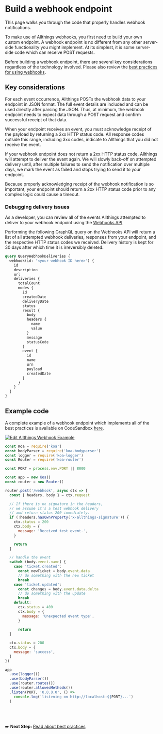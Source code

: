 # Build a webhook endpoint

This page walks you through the code that properly handles webhook notifications.

To make use of Allthings webhooks, you first need to build your own custom endpoint. A webhook endpoint is no different from any other server-side functionality you might implement. At its simplest, it is some server-side code which can receive POST requests.

Before building a webhook endpoint, there are several key considerations regardless of the technology involved. Please also review the [best practices for using webhooks](./best-practices.md).


## Key considerations

For each event occurrence, Allthings POSTs the webhook data to your endpoint in JSON format. The full event details are included and can be used directly after parsing the JSON. Thus, at minimum, the webhook endpoint needs to expect data through a POST request and confirm successful receipt of that data.

When your endpoint receives an event, you must acknowledge receipt of the payload by returning a 2xx HTTP status code. All response codes outside this range, including 3xx codes, indicate to Allthings that you did not receive the event.

If your webhook endpoint does not return a 2xx HTTP status code, Allthings will attempt to deliver the event again. We will slowly back-off on attempted delivery until, after multiple failures to send the notification over multiple days, we mark the event as failed and stops trying to send it to your endpoint.

Because properly acknowledging receipt of the webhook notification is so important, your endpoint should return a 2xx HTTP status code prior to any complex logic could cause a timeout.

### Debugging delivery issues

As a developer, you can review all of the events Allthings attempted to deliver to your webhook endpoint using the [Webhooks API](https://github.com/allthings/developers/blob/master/apis/webhooks.md)

Performing the following GraphQL query on the Webhooks API will return a list of all attempted webhook deliveries, responses from your endpoint, and the respective HTTP status codes we received. Delivery history is kept for 30 days after which time it is irreversibly deleted.


```graphql
query QueryWebhookDeliveries {
  webhook(id: "<your webhook ID here>") {
    id
    description
    url
    deliveries {
      totalCount
      nodes {
        id
        createdDate
        deliveryDate
        status
        result {
          body
          headers {
            name
            value
          }
          message
          statusCode
        }
        event {
          id
          name
          urn
          payload
          createdDate
        }
      }
    }
  }
}

```


## Example code

A complete example of a webhook endpoint which implements all of the best practices is available on CodeSandbox [here](https://codesandbox.io/s/allthings-webhook-example-m37vf?file=/readme.md).

[![Edit Allthings Webhook Example](https://codesandbox.io/static/img/play-codesandbox.svg)](https://codesandbox.io/s/allthings-webhook-example-m37vf?file=/readme.md)

```js
const Koa = require('koa')
const bodyParser = require('koa-bodyparser')
const logger = require('koa-logger')
const Router = require('koa-router')

const PORT = process.env.PORT || 8000

const app = new Koa()
const router = new Router()

router.post('/webhook', async ctx => {
  const { headers, body } = ctx.request

  // If there is no signature in the headers,
  // we assume it's a test webhook delivery
  // and return status 200 immediately.
  if (!headers.hasOwnProperty('x-allthings-signature')) {
    ctx.status = 200
    ctx.body = {
      message: 'Received test event.',
    }

    return
  }

  // handle the event
  switch (body.event.name) {
    case 'ticket.created':
      const newTicket = body.event.data
      // do something with the new ticket
      break
    case 'ticket.updated':
      const changes = body.event.data.delta
      // do something with the update
      break
    default:
      ctx.status = 400
      ctx.body = {
        message: 'Unexpected event type',
      }
      
      return
  }

  ctx.status = 200
  ctx.body = {
    message: 'success',
  }
})

app
  .use(logger())
  .use(bodyParser())
  .use(router.routes())
  .use(router.allowedMethods())
  .listen(PORT, '0.0.0.0', () =>
    console.log(`listening on http://localhost:${PORT}...`)
  )
```




<br /><br /><br />
➡️ **Next Step:** [Read about best practices](./best-practices.md)
